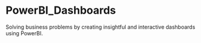 # PowerBI_Dashboards
Solving business problems by creating insightful and interactive dashboards using PowerBI.
